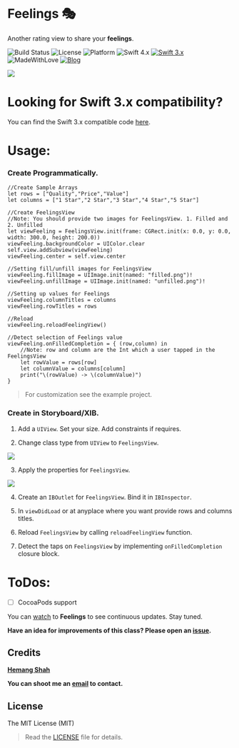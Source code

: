 # Feelings 🎭

Another rating view to share your **feelings**.

![Build Status](https://travis-ci.org/hemangshah/Feelings.svg?branch=master)
![License](https://img.shields.io/badge/License-MIT-lightgrey.svg)
![Platform](https://img.shields.io/badge/Platforms-iOS%209.0%20%E2%89%A5-red.svg)
![Swift 4.x](https://img.shields.io/badge/Swift-4.x-blue.svg)
[![Swift 3.x](https://img.shields.io/badge/Swift-3.x-blue.svg)](#swiftsupport)
![MadeWithLove](https://img.shields.io/badge/Made%20with%20%E2%9D%A4-India-green.svg)
[![Blog](https://img.shields.io/badge/Blog-iKiwiTech.com-blue.svg)](http://www.ikiwitech.com)

<img src="https://github.com/hemangshah/Feelings/blob/master/Screenshots/Screenshot-1.png">

# Looking for Swift 3.x compatibility?

You can find the Swift 3.x compatible code [here](https://github.com/hemangshah/Feelings/releases/tag/v.1.0).

# Usage:

### Create Programmatically.

    //Create Sample Arrays
    let rows = ["Quality","Price","Value"]
    let columns = ["1 Star","2 Star","3 Star","4 Star","5 Star"]
        
    //Create FeelingsView
    //Note: You should provide two images for FeelingsView. 1. Filled and 2. Unfilled        
    let viewFeeling = FeelingsView.init(frame: CGRect.init(x: 0.0, y: 0.0, width: 300.0, height: 200.0))
    viewFeeling.backgroundColor = UIColor.clear
    self.view.addSubview(viewFeeling)
    viewFeeling.center = self.view.center
    
    //Setting fill/unfill images for FeelingsView
    viewFeeling.fillImage = UIImage.init(named: "filled.png")!
    viewFeeling.unfillImage = UIImage.init(named: "unfilled.png")!
        
    //Setting up values for Feelings
    viewFeeling.columnTitles = columns
    viewFeeling.rowTitles = rows 
    
    //Reload
    viewFeeling.reloadFeelingView()
        
    //Detect selection of Feelings value
    viewFeeling.onFilledCompletion = { (row,column) in
        //Note: row and column are the Int which a user tapped in the FeelingsView
        let rowValue = rows[row]
        let columnValue = columns[column]
        print("\(rowValue) -> \(columnValue)")
    }
    
> For customization see the example project.

### Create in Storyboard/XIB.

1. Add a `UIView`. Set your size. Add constraints if requires.

2. Change class type from `UIView` to `FeelingsView`.
<img src="https://github.com/hemangshah/Feelings/blob/master/Screenshots/Usage-Screenshot-1.png">

3. Apply the properties for `FeelingsView`.
<img src="https://github.com/hemangshah/Feelings/blob/master/Screenshots/Usage-Screenshot-2.png">

4. Create an `IBOutlet` for `FeelingsView`. Bind it in `IBInspector`.

5. In `viewDidLoad` or at anyplace where you want provide rows and columns titles.

6. Reload `FeelingsView` by calling `reloadFeelingView` function.

7. Detect the taps on `FeelingsView` by implementing `onFilledCompletion` closure block.

# ToDos:

- [ ] CocoaPods support

You can [watch](https://github.com/hemangshah/Feelings/subscription) to **Feelings** to see continuous updates. Stay tuned.

<b>Have an idea for improvements of this class?
Please open an [issue](https://github.com/hemangshah/Feelings/issues/new).</b>
    
## Credits

<b>[Hemang Shah](https://about.me/hemang.shah)</b>

**You can shoot me an [email](http://www.google.com/recaptcha/mailhide/d?k=01IzGihUsyfigse2G9z80rBw==&c=vU7vyAaau8BctOAIJFwHVbKfgtIqQ4QLJaL73yhnB3k=) to contact.**

## License

The MIT License (MIT)

> Read the [LICENSE](https://github.com/hemangshah/Feelings/blob/master/LICENSE) file for details.
